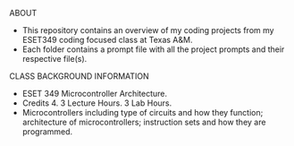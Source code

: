 ABOUT
- This repository contains an overview of my coding projects from my ESET349 coding focused class at Texas A&M.
- Each folder contains a prompt file with all the project prompts and their respective file(s).

CLASS BACKGROUND INFORMATION
- ESET 349 Microcontroller Architecture.
- Credits 4. 3 Lecture Hours. 3 Lab Hours.
- Microcontrollers including type of circuits and how they function; architecture of microcontrollers; instruction sets and how they are programmed.
